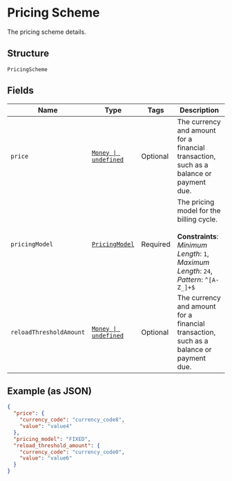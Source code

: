 
# Pricing Scheme

The pricing scheme details.

## Structure

`PricingScheme`

## Fields

| Name | Type | Tags | Description |
|  --- | --- | --- | --- |
| `price` | [`Money \| undefined`](../../doc/models/money.md) | Optional | The currency and amount for a financial transaction, such as a balance or payment due. |
| `pricingModel` | [`PricingModel`](../../doc/models/pricing-model.md) | Required | The pricing model for the billing cycle.<br><br>**Constraints**: *Minimum Length*: `1`, *Maximum Length*: `24`, *Pattern*: `^[A-Z_]+$` |
| `reloadThresholdAmount` | [`Money \| undefined`](../../doc/models/money.md) | Optional | The currency and amount for a financial transaction, such as a balance or payment due. |

## Example (as JSON)

```json
{
  "price": {
    "currency_code": "currency_code8",
    "value": "value4"
  },
  "pricing_model": "FIXED",
  "reload_threshold_amount": {
    "currency_code": "currency_code0",
    "value": "value6"
  }
}
```

